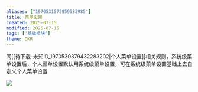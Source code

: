 ```yaml
---
aliases: ["1970531573959583985"]
title: 菜单设置
created: 2025-07-15
modified: 2025-07-15
tags: ['基础模块']
theme: OKR
---
```


同[[待下载-未知ID_1970530379432283202|个人菜单设置]]相关规则，系统级菜单设置后，个人菜单设置默认用系统级菜单设置，可在系统级菜单设置基础上去自定义个人菜单设置

![](https://myhelpdoc.oss-cn-heyuan.aliyuncs.com/mdimages/f31a39f2a7373952dc6074d00e9390c8.jpg)